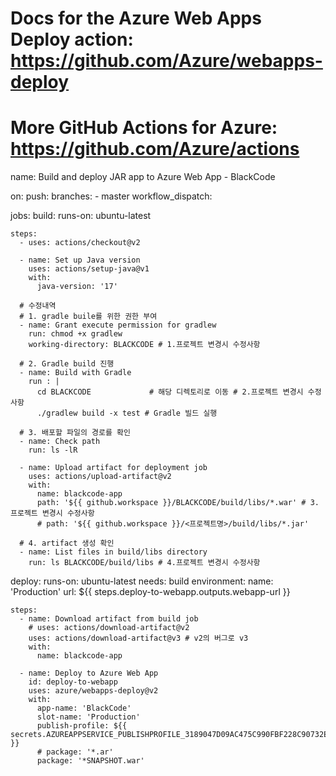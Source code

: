 # Docs for the Azure Web Apps Deploy action: https://github.com/Azure/webapps-deploy
# More GitHub Actions for Azure: https://github.com/Azure/actions

name: Build and deploy JAR app to Azure Web App - BlackCode

on:
  push:
    branches:
      - master
  workflow_dispatch:

jobs:
  build:
    runs-on: ubuntu-latest

    steps:
      - uses: actions/checkout@v2

      - name: Set up Java version
        uses: actions/setup-java@v1
        with:
          java-version: '17'
            
      # 수정내역 
      # 1. gradle buile를 위한 권한 부여
      - name: Grant execute permission for gradlew
        run: chmod +x gradlew
        working-directory: BLACKCODE # 1.프로젝트 변경시 수정사항
      
      # 2. Gradle build 진행
      - name: Build with Gradle
        run : |
          cd BLACKCODE             # 해당 디렉토리로 이동 # 2.프로젝트 변경시 수정사항
          ./gradlew build -x test # Gradle 빌드 실행
      
      # 3. 배포할 파일의 경로를 확인
      - name: Check path
        run: ls -lR
      
      - name: Upload artifact for deployment job
        uses: actions/upload-artifact@v2
        with:
          name: blackcode-app
          path: '${{ github.workspace }}/BLACKCODE/build/libs/*.war' # 3.프로젝트 변경시 수정사항
          # path: '${{ github.workspace }}/<프로젝트명>/build/libs/*.jar'
      
      # 4. artifact 생성 확인
      - name: List files in build/libs directory
        run: ls BLACKCODE/build/libs # 4.프로젝트 변경시 수정사항
      
  deploy:
    runs-on: ubuntu-latest
    needs: build
    environment:
      name: 'Production'
      url: ${{ steps.deploy-to-webapp.outputs.webapp-url }}
    
    steps:
      - name: Download artifact from build job
        # uses: actions/download-artifact@v2
        uses: actions/download-artifact@v3 # v2의 버그로 v3
        with:
          name: blackcode-app

      - name: Deploy to Azure Web App
        id: deploy-to-webapp
        uses: azure/webapps-deploy@v2
        with:
          app-name: 'BlackCode'
          slot-name: 'Production'
          publish-profile: ${{ secrets.AZUREAPPSERVICE_PUBLISHPROFILE_3189047D09AC475C990FBF228C90732E }}
          # package: '*.ar'
          package: '*SNAPSHOT.war'
